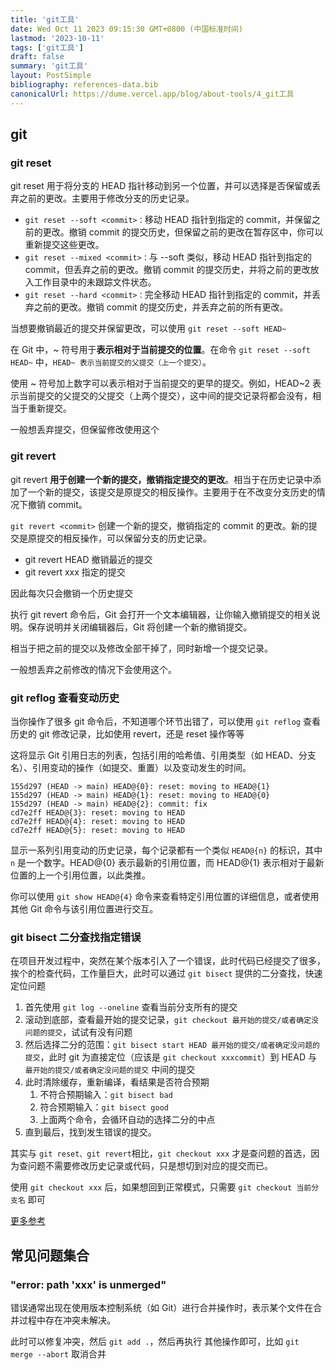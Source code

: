```yaml
---
title: 'git工具'
date: Wed Oct 11 2023 09:15:30 GMT+0800 (中国标准时间)
lastmod: '2023-10-11'
tags: ['git工具']
draft: false
summary: 'git工具'
layout: PostSimple
bibliography: references-data.bib
canonicalUrl: https://dume.vercel.app/blog/about-tools/4_git工具
---
```


## git

### git reset

git reset 用于将分支的 HEAD 指针移动到另一个位置，并可以选择是否保留或丢弃之前的更改。主要用于修改分支的历史记录。

- `git reset --soft <commit>：`移动 HEAD 指针到指定的 commit，并保留之前的更改。撤销 commit 的提交历史，但保留之前的更改在暂存区中，你可以重新提交这些更改。
- `git reset --mixed <commit>：`与 --soft 类似，移动 HEAD 指针到指定的 commit，但丢弃之前的更改。撤销 commit 的提交历史，并将之前的更改放入工作目录中的未跟踪文件状态。
- `git reset --hard <commit>：`完全移动 HEAD 指针到指定的 commit，并丢弃之前的更改。撤销 commit 的提交历史，并丢弃之前的所有更改。

当想要撤销最近的提交并保留更改，可以使用 `git reset --soft HEAD~`

在 Git 中，~ 符号用于**表示相对于当前提交的位置**。在命令 `git reset --soft HEAD~` 中，`HEAD~ 表示当前提交的父提交（上一个提交）`。

使用 ~ 符号加上数字可以表示相对于当前提交的更早的提交。例如，HEAD~2 表示当前提交的父提交的父提交（上两个提交），这中间的提交记录将都会没有，相当于重新提交。

一般想丢弃提交，但保留修改使用这个

### git revert

git revert **用于创建一个新的提交，撤销指定提交的更改**。相当于在历史记录中添加了一个新的提交，该提交是原提交的相反操作。主要用于在不改变分支历史的情况下撤销 commit。

`git revert <commit>` 创建一个新的提交，撤销指定的 commit 的更改。新的提交是原提交的相反操作，可以保留分支的历史记录。

- git revert HEAD 撤销最近的提交
- git revert xxx 指定的提交

因此每次只会撤销一个历史提交

执行 git revert 命令后，Git 会打开一个文本编辑器，让你输入撤销提交的相关说明。保存说明并关闭编辑器后，Git 将创建一个新的撤销提交。

相当于把之前的提交以及修改全部干掉了，同时新增一个提交记录。

一般想丢弃之前修改的情况下会使用这个。

### git reflog 查看变动历史

当你操作了很多 git 命令后，不知道哪个环节出错了，可以使用 `git reflog` 查看历史的 git 修改记录，比如使用 revert，还是 reset 操作等等

这将显示 Git 引用日志的列表，包括引用的哈希值、引用类型（如 HEAD、分支名）、引用变动的操作（如提交、重置）以及变动发生的时间。

```
155d297 (HEAD -> main) HEAD@{0}: reset: moving to HEAD@{1}
155d297 (HEAD -> main) HEAD@{1}: reset: moving to HEAD@{0}
155d297 (HEAD -> main) HEAD@{2}: commit: fix
cd7e2ff HEAD@{3}: reset: moving to HEAD
cd7e2ff HEAD@{4}: reset: moving to HEAD
cd7e2ff HEAD@{5}: reset: moving to HEAD
```

显示一系列引用变动的历史记录，每个记录都有一个类似 `HEAD@{n}` 的标识，其中 `n` 是一个数字。HEAD@{0} 表示最新的引用位置，而 HEAD@{1} 表示相对于最新位置的上一个引用位置，以此类推。

你可以使用 `git show HEAD@{4}` 命令来查看特定引用位置的详细信息，或者使用其他 Git 命令与该引用位置进行交互。

### git bisect 二分查找指定错误

在项目开发过程中，突然在某个版本引入了一个错误，此时代码已经提交了很多，挨个的检查代码，工作量巨大，此时可以通过 `git bisect` 提供的二分查找，快速定位问题

1. 首先使用 `git log --oneline` 查看当前分支所有的提交
2. 滚动到底部，查看最开始的提交记录，`git checkout 最开始的提交/或者确定没问题的提交`，试试有没有问题
3. 然后选择二分的范围：`git bisect start HEAD 最开始的提交/或者确定没问题的提交`，此时 git 为直接定位（应该是 `git checkout xxxcommit`）到 HEAD 与 `最开始的提交/或者确定没问题的提交` 中间的提交
4. 此时清除缓存，重新编译，看结果是否符合预期
   1. 不符合预期输入：`git bisect bad`
   2. 符合预期输入：`git bisect good`
   3. 上面两个命令，会循环自动的选择二分的中点
5. 直到最后，找到发生错误的提交。

其实与 `git reset、git revert`相比，`git checkout xxx` 才是查问题的首选，因为查问题不需要修改历史记录或代码，只是想切到对应的提交而已。

使用 `git checkout xxx` 后，如果想回到正常模式，只需要 `git checkout 当前分支名` 即可

[更多参考](https://www.ruanyifeng.com/blog/2018/12/git-bisect.html)

## 常见问题集合

### "error: path 'xxx' is unmerged"

错误通常出现在使用版本控制系统（如 Git）进行合并操作时，表示某个文件在合并过程中存在冲突未解决。

此时可以修复冲突，然后 `git add .`，然后再执行 其他操作即可，比如 `git merge --abort` 取消合并
